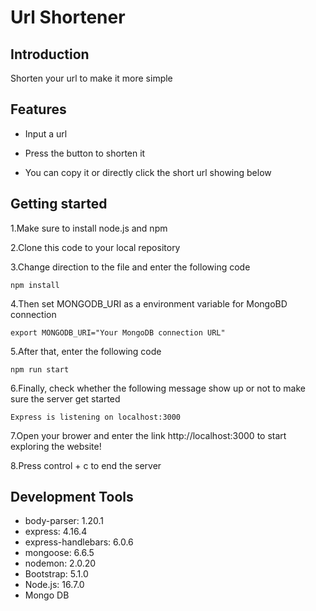 # **Url Shortener**
 
## Introduction
Shorten your url to make it more simple
 
## Features
 
 * Input a url
 
 * Press the button to shorten it

 * You can copy it or directly click the short url showing below
 
## Getting started
1.Make sure to install node.js and npm

2.Clone this code to your local repository

3.Change direction to the file and enter the following code
```
npm install
```
4.Then set MONGODB_URI as a environment variable for MongoBD connection
```
export MONGODB_URI="Your MongoDB connection URL"
```
5.After that, enter the following code
```
npm run start
```
6.Finally, check whether the following message show up or not to make sure the server get started
```
Express is listening on localhost:3000
```
7.Open your brower and enter the link http://localhost:3000 to start exploring the website!

8.Press control + c to end the server
## Development Tools
    
* body-parser: 1.20.1
* express: 4.16.4
* express-handlebars: 6.0.6
* mongoose: 6.6.5
* nodemon: 2.0.20
* Bootstrap: 5.1.0
* Node.js: 16.7.0
* Mongo DB
